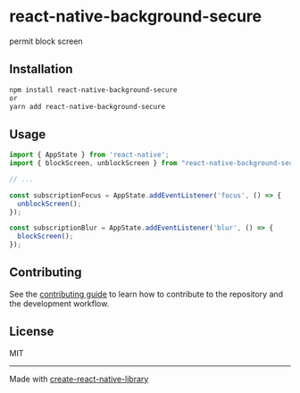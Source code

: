 # react-native-background-secure
permit block screen
## Installation

```sh
npm install react-native-background-secure
or
yarn add react-native-background-secure
```

## Usage

```js
import { AppState } from 'react-native';
import { blockScreen, unblockScreen } from "react-native-background-secure";

// ...

const subscriptionFocus = AppState.addEventListener('focus', () => {
  unblockScreen();
});

const subscriptionBlur = AppState.addEventListener('blur', () => {
  blockScreen();
});
```

## Contributing

See the [contributing guide](CONTRIBUTING.md) to learn how to contribute to the repository and the development workflow.

## License

MIT

---

Made with [create-react-native-library](https://github.com/callstack/react-native-builder-bob)
